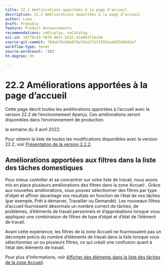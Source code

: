 ```yaml
---
title: 22.2 Améliorations apportées à la page d’accueil
description: 22.2 Améliorations apportées à la page d’accueil
author: Luke
draft: Probably
feature: Product Announcements
recommendations: noDisplay, noCatalog
exl-id: 18ff9c45-f8f0-467c-b232-91e863f16cb8
source-git-commit: 76deb76c66e8f8a7dea721378591ae035b8d42e7
workflow-type: tm+mt
source-wordcount: '203'
ht-degree: 0%

---
```


# 22.2 Améliorations apportées à la page d’accueil

Cette page décrit toutes les améliorations apportées à l’accueil avec la version 22.2 de l’environnement Aperçu. Ces améliorations seront disponibles dans l’environnement de production.

<!--
<MadCap:conditionalText data-mc-conditions="QuicksilverOrClassic.Draft mode">
in January 2022
</MadCap:conditionalText>
-->

la semaine du 4 avril 2022.

Pour obtenir la liste de toutes les modifications disponibles avec la version 22.2, voir [Présentation de la version 2.2.2](../../../product-announcements/product-releases/22.2-release-activity/22-2-release-overview.md).

## Améliorations apportées aux filtres dans la liste des tâches domestiques

Pour mieux contrôler et se concentrer sur votre liste de travail, nous avons mis en place plusieurs améliorations des filtres dans la zone Accueil . Grâce aux nouvelles améliorations, vous pouvez sélectionner des filtres par type d’objet et affiner davantage vos résultats en fonction de l’état de vos tâches (par exemple, Prêt à démarrer, Travailler ou Demandé). Les nouveaux filtres d’accueil fournissent désormais un nombre correct de tâches, de problèmes, d’éléments de travail personnels et d’approbations lorsque vous appliquez une combinaison de filtres de type d’objet et d’état de l’élément de travail.

Avant cette expérience, les filtres de la zone Accueil ne fournissaient pas un décompte précis du nombre d’éléments de travail dans la liste lorsque vous sélectionniez un ou plusieurs filtres, ce qui créait une confusion quant à l’état des éléments de travail.

Pour plus d’informations, voir [Afficher des éléments dans la liste des tâches de la zone Accueil](../../../workfront-basics/using-home/using-the-home-area/display-items-in-home-work-list.md).


